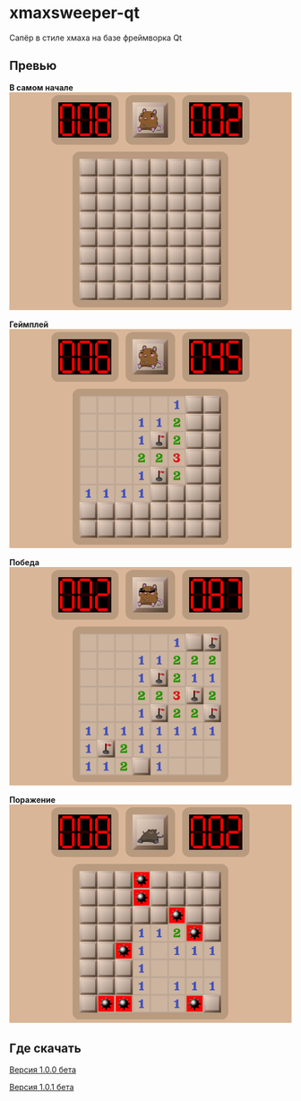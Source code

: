 # xmaxsweeper-qt
Сапёр в стиле хмаха на базе фреймворка Qt

## Превью
**В самом начале**
![В самом начале](./.assets/preview.png)

**Геймплей**
![Геймплей](./.assets/preview-gameplay.png)

**Победа**
![Победа](./.assets/preview-win.png)

**Поражение**
![Поражение](./.assets/preview-lose.png)

## Где скачать
[Версия 1.0.0 бета](https://github.com/DoggyXomaX/xmaxsweeper-qt/releases/download/v1.0.0-beta-0/xmaxsweeper-qt-v1.0.0-beta-0-windows-x86_64.zip)

[Версия 1.0.1 бета](https://github.com/DoggyXomaX/xmaxsweeper-qt/releases/download/v1.0.1-beta-0/xmaxsweeper-qt-v1.0.1-beta-0-windows-x86_64.zip)
